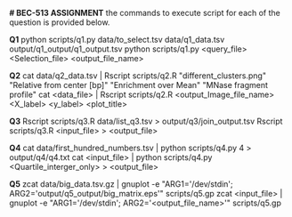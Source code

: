 **# BEC-513 ASSIGNMENT**
the commands to execute script for each of the question is provided below.

**Q1**
python scripts/q1.py data/to_select.tsv data/q1_data.tsv output/q1_output/q1_output.tsv
python scripts/q1.py <query_file> <Selection_file> <output_file_name>

**Q2**
cat data/q2_data.tsv | Rscript scripts/q2.R "different_clusters.png" "Relative from center [bp]" "Enrichment over Mean" "MNase fragment profile"
cat <data_file> | Rscript scripts/q2.R <output_Image_file_name> <X_label> <y_label> <plot_title>

**Q3**
Rscript scripts/q3.R data/list_q3.tsv  > output/q3/join_output.tsv
Rscript scripts/q3.R <input_file>  > <output_file>

**Q4**
cat data/first_hundred_numbers.tsv | python scripts/q4.py 4 > output/q4/q4.txt
cat <input_file> | python scripts/q4.py <Quartile_interger_only> > <output_file>

**Q5**
zcat data/big_data.tsv.gz | gnuplot -e "ARG1='/dev/stdin'; ARG2='output/q5_output/big_matrix.eps'" scripts/q5.gp
zcat <input_file> | gnuplot -e "ARG1='/dev/stdin'; ARG2='<output_file_name>'" scripts/q5.gp
